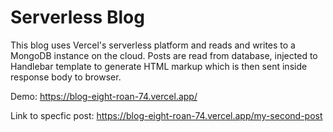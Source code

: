 # Serverless Blog

This blog uses Vercel's serverless platform and reads and writes to a MongoDB instance on the cloud. Posts are read from database, injected to Handlebar template to generate HTML markup which is then sent inside response body to browser.

Demo:
https://blog-eight-roan-74.vercel.app/

Link to specfic post:
https://blog-eight-roan-74.vercel.app/my-second-post
